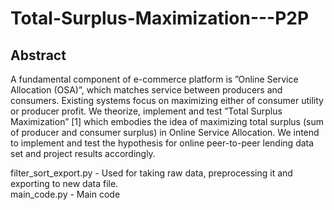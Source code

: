 # Total-Surplus-Maximization---P2P


## Abstract
A fundamental component of e-commerce platform is ”Online Service Allocation (OSA)”, which matches service between producers and consumers. Existing systems focus on maximizing either of consumer utility or producer profit. We theorize, implement and test ”Total Surplus Maximization” [1] which embodies the idea of maximizing total surplus (sum of producer and consumer surplus) in Online Service Allocation. We intend to implement and test the
hypothesis for online peer-to-peer lending data set and project results accordingly.

filter_sort_export.py - Used for taking raw data, preprocessing it and exporting to new data file.  
main_code.py - Main code